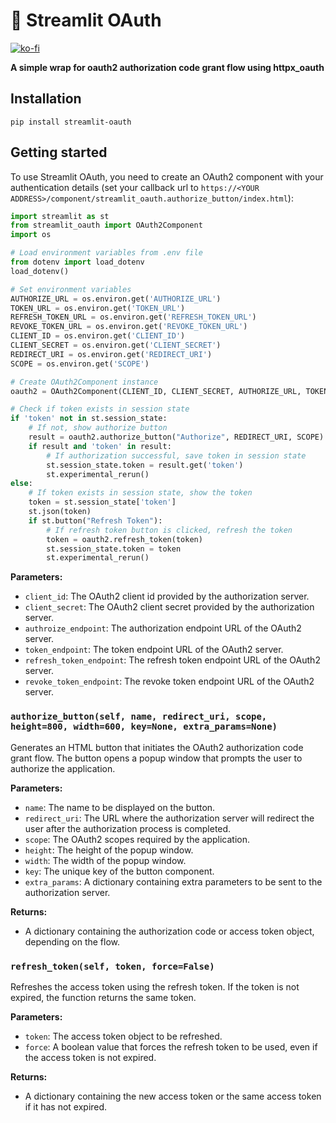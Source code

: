 # 🔐 Streamlit OAuth
[![ko-fi](https://ko-fi.com/img/githubbutton_sm.svg)](https://ko-fi.com/B0B61KUMV)

**A simple wrap for oauth2 authorization code grant flow using httpx_oauth**

## Installation

`pip install streamlit-oauth`

## Getting started

To use Streamlit OAuth, you need to create an OAuth2 component with your authentication details (set your callback url to `https://<YOUR ADDRESS>/component/streamlit_oauth.authorize_button/index.html`):

```python
import streamlit as st
from streamlit_oauth import OAuth2Component
import os

# Load environment variables from .env file
from dotenv import load_dotenv
load_dotenv()

# Set environment variables
AUTHORIZE_URL = os.environ.get('AUTHORIZE_URL')
TOKEN_URL = os.environ.get('TOKEN_URL')
REFRESH_TOKEN_URL = os.environ.get('REFRESH_TOKEN_URL')
REVOKE_TOKEN_URL = os.environ.get('REVOKE_TOKEN_URL')
CLIENT_ID = os.environ.get('CLIENT_ID')
CLIENT_SECRET = os.environ.get('CLIENT_SECRET')
REDIRECT_URI = os.environ.get('REDIRECT_URI')
SCOPE = os.environ.get('SCOPE')

# Create OAuth2Component instance
oauth2 = OAuth2Component(CLIENT_ID, CLIENT_SECRET, AUTHORIZE_URL, TOKEN_URL, REFRESH_TOKEN_URL, REVOKE_TOKEN_URL)

# Check if token exists in session state
if 'token' not in st.session_state:
    # If not, show authorize button
    result = oauth2.authorize_button("Authorize", REDIRECT_URI, SCOPE)
    if result and 'token' in result:
        # If authorization successful, save token in session state
        st.session_state.token = result.get('token')
        st.experimental_rerun()
else:
    # If token exists in session state, show the token
    token = st.session_state['token']
    st.json(token)
    if st.button("Refresh Token"):
        # If refresh token button is clicked, refresh the token
        token = oauth2.refresh_token(token)
        st.session_state.token = token
        st.experimental_rerun()

```


**Parameters:**

* `client_id`: The OAuth2 client id provided by the authorization server.
* `client_secret`: The OAuth2 client secret provided by the authorization server.
* `authroize_endpoint`: The authorization endpoint URL of the OAuth2 server.
* `token_endpoint`: The token endpoint URL of the OAuth2 server.
* `refresh_token_endpoint`: The refresh token endpoint URL of the OAuth2 server.
* `revoke_token_endpoint`: The revoke token endpoint URL of the OAuth2 server.

### `authorize_button(self, name, redirect_uri, scope, height=800, width=600, key=None, extra_params=None)`

Generates an HTML button that initiates the OAuth2 authorization code grant flow. The button opens a popup window that prompts the user to authorize the application.

**Parameters:**

* `name`: The name to be displayed on the button.
* `redirect_uri`: The URL where the authorization server will redirect the user after the authorization process is completed.
* `scope`: The OAuth2 scopes required by the application.
* `height`: The height of the popup window.
* `width`: The width of the popup window.
* `key`: The unique key of the button component.
* `extra_params`: A dictionary containing extra parameters to be sent to the authorization server.

**Returns:**

* A dictionary containing the authorization code or access token object, depending on the flow.

### `refresh_token(self, token, force=False)`

Refreshes the access token using the refresh token. If the token is not expired, the function returns the same token.

**Parameters:**

* `token`: The access token object to be refreshed.
* `force`: A boolean value that forces the refresh token to be used, even if the access token is not expired.

**Returns:**

* A dictionary containing the new access token or the same access token if it has not expired.